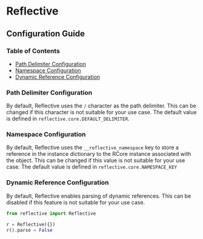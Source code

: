 # Reflective

## Configuration Guide

### Table of Contents

- [Path Delimiter Configuration](#delimiter-configuration)
- [Namespace Configuration](#namespace-configuration)
- [Dynamic Reference Configuration](#dynamic-reference-configuration)

### Path Delimiter Configuration

By default, Reflective uses the `/` character as the path delimiter. This can be changed if this character is not
suitable for your use case. The default value is defined in `reflective.core.DEFAULT_DELIMITER`.

### Namespace Configuration

By default, Reflective uses the `__reflective_namespace` key to store a reference in the instance dictionary
to the RCore instance associated with the object. This can be changed if this value is not suitable
for your use case. The default value is defined in `reflective.core.NAMESPACE_KEY`

### Dynamic Reference Configuration

By default, Reflective enables parsing of dynamic references. This can be disabled if this feature is not suitable for
your use case.

```python
from reflective import Reflective

r = Reflective({})
r().parse = False
```
